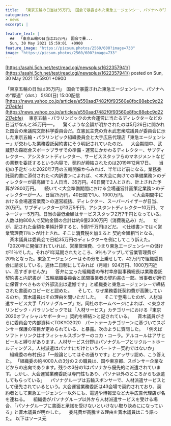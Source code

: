 ```yaml
---
title:  「東京五輪の日当は35万円」　国会で暴露された東急エージェンシー、パソナへの“厚遇”〈dot.〉  
categories:
- news
excerpt: |
  
feature_text: |
  ##  「東京五輪の日当は35万円」　国会で暴...
  Sun, 30 May 2021 15:59:01  +0900
feature_image: "https://picsum.photos/2560/600?image=733"
image: "https://picsum.photos/2560/600?image=733"
---
```


[https://asahi.5ch.net/test/read.cgi/newsplus/1622357941/](https://asahi.5ch.net/test/read.cgi/newsplus/1622357941/)
posted on Sun, 30 May 2021 15:59:01  +0900

<!--more-->

「東京五輪の日当は35万円」　国会で暴露された東急エージェンシー、パソナへの“厚遇”〈dot.〉 5/30(日) 15:00配信 [https://news.yahoo.co.jp/articles/e550aad7482f0f93560e8fbc88ebc9d22217ebfe](https://news.yahoo.co.jp/articles/e550aad7482f0f93560e8fbc88ebc9d22217ebfe) 　東京五輪・パラリンピックの大会運営に当たるディレクターなどの日当がなんと35万円—-。 　驚くような金額が明かされたのは5月26日に開かれた国会の衆議院文部科学委員会だ。立憲民主党の斉木武志衆院議員が委員会に示した東京五輪・パラリンピック組織委員会と大手広告代理店「東急エージェンシー」が交わした業務委託契約書にそう明記されていたのだ。 　大会期間中、武蔵野の森総合スポーツプラザでの準備・運営にかかわるディレクター、サブディレクター、アシスタントディレクター、サービススタッフらのマネジメントなどの業務を委託するという内容で、契約が締結されたのは2019年12月17日。 　当初の予定だった2020年7月の五輪開催からみれば、半年ほど前になる。業務委託契約書に添付された＜内訳書＞によれば、＜本大会に向けての準備業務＞のディレクターが最高額で１人日当、35万円。40日間で2人とされ、計上された予算が2800万円。 　続いて＜大会準備期間における会場運営計画策定業務＞のディレクターが一人、日当25万円。40日間で1人、1000万円。 　＜大会期間中における会場運営業務＞の運営統括、ディレクター、スーパーバイザーが日当、20万円。サブディレクターが13万5千円、アシスタントディレクター10万円、マネージャー5万円。日当の最低金額はサービススタッフ2万7千円となっている。人数は約800人で契約金額の合計は約6億2300万円（消費税込み）だ。 　だが、記された金額を単純計算すると、5億1千万円ほどだ。 ＜仕様書＞では＜営業管理費11％＞が計上され、そこに消費税を加えると 契約金額相当となる。 　斉木議員は委員会で日給35万円のディレクターを例にしてこう訴えた。 「2020年に開催されていれば、営業管理費、つまり東急エージェンシーの儲けが11％でした。それが1年延期されたところ、9％もアップして営業管理費が20％となった。東急エージェンシーはその分を上乗せして、42万円で組織委員会に請求している。週休二日制にしてみれば（月給）924万円、1000万円近い、高すぎませんか」 　答弁に立った組織委の布村幸彦副事務総長は業務委託契約書と内訳書が「五輪組織委員会と民間事業者の契約書の一部。当事者が適切に保管すべきもので外部流出は遺憾です」と組織委と東急エージェンシーで締結された書面のコピーだと認めた。 　そして、なぜ業務委託契約費が高騰しているのか。斉木議員はその理由を問いただした。 　そこで登場したのが、人材派遣サービス大手「パソナグループ」だ。同社のホームページによれば、＜東京オリンピック・パラリンピックでは「人材サービス」カテゴリーにおける『東京2020オフィシャルサポーター』契約を締結＞と記されている。 　斉木議員がさらに委員会で内部資料＜TOKYO2020　パートナーカテゴリー＞に基づいてスポンサー保護の項目が定められている、と暴露。次のように質問した。 「例えばソフトドリンクはオフィシャルスポンサーのコカ・コーラ。アルコールはアサヒビールと縛りがあります。人材サービス分野はパソナグループとリクルートホールディングス。人材派遣はパソナにだけというパートナー契約ではないか」 　組織委の布村氏は「一般論としてはその通りです」とアッサリ認め、こう答えた。 「組織委の約4000人の3分の２の職員は、国や東京都、スポンサー企業などからの出向であります。残りの3分の1はパソナから優先的に派遣されています。しかし、大会運営業務委託は専門性もあり、パソナ以外のところからも派遣してもらっている」 　パソナグループは五輪スポンサーで、人材派遣サービスとして優先されているという。大会運営業務委託は43会場で契約されており、契約者として東急エージェンシー以外にも、電通や博報堂など大手広告代理店が名を連ねる。 　組織委がパソナグループ以外から人材派遣サービスを受ける場合、「パソナグループに書面と承諾を受けないといけない取り決めにになっている」と斉木議員が明かした。 　委託費が高騰する理由を斉木議員はこう語った。 以下はソース元
